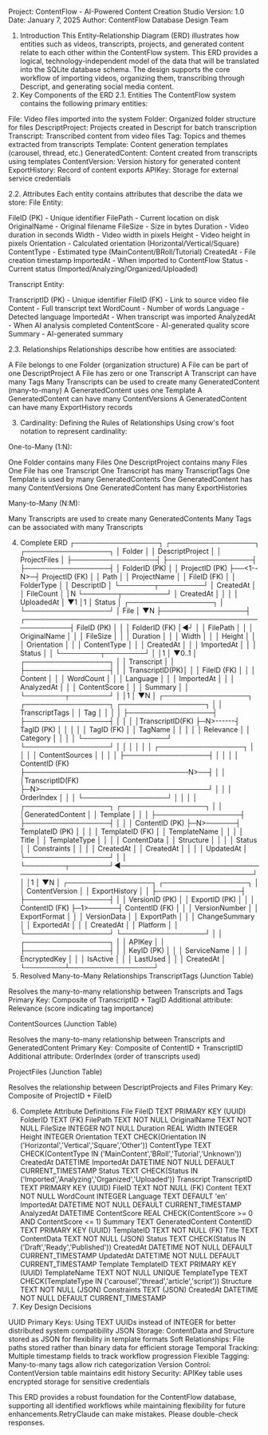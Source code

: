 Project: ContentFlow - AI-Powered Content Creation Studio
Version: 1.0
Date: January 7, 2025
Author: ContentFlow Database Design Team
1. Introduction
This Entity-Relationship Diagram (ERD) illustrates how entities such as videos, transcripts, projects, and generated content relate to each other within the ContentFlow system. This ERD provides a logical, technology-independent model of the data that will be translated into the SQLite database schema. The design supports the core workflow of importing videos, organizing them, transcribing through Descript, and generating social media content.
2. Key Components of the ERD
2.1. Entities
The ContentFlow system contains the following primary entities:

File: Video files imported into the system
Folder: Organized folder structure for files
DescriptProject: Projects created in Descript for batch transcription
Transcript: Transcribed content from video files
Tag: Topics and themes extracted from transcripts
Template: Content generation templates (carousel, thread, etc.)
GeneratedContent: Content created from transcripts using templates
ContentVersion: Version history for generated content
ExportHistory: Record of content exports
APIKey: Storage for external service credentials

2.2. Attributes
Each entity contains attributes that describe the data we store:
File Entity:

FileID (PK) - Unique identifier
FilePath - Current location on disk
OriginalName - Original filename
FileSize - Size in bytes
Duration - Video duration in seconds
Width - Video width in pixels
Height - Video height in pixels
Orientation - Calculated orientation (Horizontal/Vertical/Square)
ContentType - Estimated type (MainContent/BRoll/Tutorial)
CreatedAt - File creation timestamp
ImportedAt - When imported to ContentFlow
Status - Current status (Imported/Analyzing/Organized/Uploaded)

Transcript Entity:

TranscriptID (PK) - Unique identifier
FileID (FK) - Link to source video file
Content - Full transcript text
WordCount - Number of words
Language - Detected language
ImportedAt - When transcript was imported
AnalyzedAt - When AI analysis completed
ContentScore - AI-generated quality score
Summary - AI-generated summary

2.3. Relationships
Relationships describe how entities are associated:

A File belongs to one Folder (organization structure)
A File can be part of one DescriptProject
A File has zero or one Transcript
A Transcript can have many Tags
Many Transcripts can be used to create many GeneratedContent (many-to-many)
A GeneratedContent uses one Template
A GeneratedContent can have many ContentVersions
A GeneratedContent can have many ExportHistory records

3. Cardinality: Defining the Rules of Relationships
Using crow's foot notation to represent cardinality:

One-to-Many (1:N):

One Folder contains many Files
One DescriptProject contains many Files
One File has one Transcript
One Transcript has many TranscriptTags
One Template is used by many GeneratedContents
One GeneratedContent has many ContentVersions
One GeneratedContent has many ExportHistories


Many-to-Many (N:M):

Many Transcripts are used to create many GeneratedContents
Many Tags can be associated with many Transcripts



4. Complete ERD
┌─────────────────┐          ┌─────────────────┐          ┌─────────────────┐
│     Folder      │          │ DescriptProject │          │  ProjectFiles   │
├─────────────────┤          ├─────────────────┤          ├─────────────────┤
│ FolderID (PK)   │          │ ProjectID (PK)  ├──<1--N>─┤ ProjectID (FK)  │
│ Path            │          │ ProjectName     │          │ FileID (FK)     │
│ FolderType      │          │ DescriptID      │          └───────┬─────────┘
│ CreatedAt       │          │ FileCount       │                  │N
└───────┬─────────┘          │ CreatedAt       │                  │
        │                    │ UploadedAt      │                  ▼1
        │1                   │ Status          │          ┌─────────────────┐
        │                    └─────────────────┘          │      File       │
        ▼N                                                 ├─────────────────┤
┌─────────────────────────────────────────────────────────┤ FileID (PK)     │
│                                                          │ FolderID (FK)   │◀┘
│                                                          │ FilePath        │
│                                                          │ OriginalName    │
│                                                          │ FileSize        │
│                                                          │ Duration        │
│                                                          │ Width           │
│                                                          │ Height          │
│                                                          │ Orientation     │
│                                                          │ ContentType     │
│                                                          │ CreatedAt       │
│                                                          │ ImportedAt      │
│                                                          │ Status          │
│                                                          └────────┬────────┘
│                                                                   │1
│                                                                   ▼0..1
│                                                          ┌─────────────────┐
│                                                          │   Transcript    │
│                                                          ├─────────────────┤
│                                                          │ TranscriptID(PK)│
│                                                          │ FileID (FK)     │
│                                                          │ Content         │
│                                                          │ WordCount       │
│                                                          │ Language        │
│                                                          │ ImportedAt      │
│                                                          │ AnalyzedAt      │
│                                                          │ ContentScore    │
│                                                          │ Summary         │
│                                                          └────────┬────────┘
│                                                                   │1
│                                                                   ▼N
│                             ┌─────────────────┐         ┌─────────────────┐         ┌─────────────────┐
│                             │ TranscriptTags  │         │      Tag        │         │                 │
│                             ├─────────────────┤         ├─────────────────┤         │                 │
│                             │TranscriptID(FK) ├─N>------┤ TagID (PK)      │         │                 │
│                             │ TagID (FK)      │         │ TagName         │         │                 │
│                             │ Relevance       │         │ Category        │         │                 │
│                             └─────────────────┘         └─────────────────┘         │                 │
│                                                                                      │                 │
│                             ┌─────────────────┐                                     │                 │
│                             │ ContentSources  │                                     │                 │
│                             ├─────────────────┤                                     │                 │
│                             │ ContentID (FK)  ├─────────────────────────────────N>──┤                 │
│                             │TranscriptID(FK) ├─N>──────────────────────────────────┘                 │
│                             │ OrderIndex      │                                                        │
│                             └─────────────────┘                                                        │
│                                                                                                        │
│        ┌─────────────────┐         ┌─────────────────┐                                               │
│        │GeneratedContent │         │    Template     │                                               │
│        ├─────────────────┤         ├─────────────────┤                                               │
│        │ ContentID (PK)  ├─N>──────┤ TemplateID (PK) │                                               │
│        │ TemplateID (FK) │         │ TemplateName    │                                               │
│        │ Title           │         │ TemplateType    │                                               │
│        │ ContentData     │         │ Structure       │                                               │
│        │ Status          │         │ Constraints     │                                               │
│        │ CreatedAt       │         │ CreatedAt       │                                               │
│        │ UpdatedAt       │         └─────────────────┘                                               │
│        └────────┬────────┘◀───────────────────────────────────────────────────────────────────────────┘
│                 │1
│                 ▼N
│        ┌─────────────────┐         ┌─────────────────┐
│        │ ContentVersion  │         │  ExportHistory  │
│        ├─────────────────┤         ├─────────────────┤
│        │ VersionID (PK)  │         │ ExportID (PK)   │
│        │ ContentID (FK)  ├─1>──────┤ ContentID (FK)  │
│        │ VersionNumber   │         │ ExportFormat    │
│        │ VersionData     │         │ ExportPath      │
│        │ ChangeSummary   │         │ ExportedAt      │
│        │ CreatedAt       │         │ Platform        │
│        └─────────────────┘         └─────────────────┘
│
│        ┌─────────────────┐
│        │     APIKey      │
│        ├─────────────────┤
│        │ KeyID (PK)      │
│        │ ServiceName     │
│        │ EncryptedKey    │
│        │ IsActive        │
│        │ LastUsed        │
│        │ CreatedAt       │
└────────┴─────────────────┘
5. Resolved Many-to-Many Relationships
TranscriptTags (Junction Table)

Resolves the many-to-many relationship between Transcripts and Tags
Primary Key: Composite of TranscriptID + TagID
Additional attribute: Relevance (score indicating tag importance)

ContentSources (Junction Table)

Resolves the many-to-many relationship between Transcripts and GeneratedContent
Primary Key: Composite of ContentID + TranscriptID
Additional attribute: OrderIndex (order of transcripts used)

ProjectFiles (Junction Table)

Resolves the relationship between DescriptProjects and Files
Primary Key: Composite of ProjectID + FileID

6. Complete Attribute Definitions
File
FileID          TEXT PRIMARY KEY (UUID)
FolderID        TEXT (FK)
FilePath        TEXT NOT NULL
OriginalName    TEXT NOT NULL
FileSize        INTEGER NOT NULL
Duration        REAL
Width           INTEGER
Height          INTEGER
Orientation     TEXT CHECK(Orientation IN ('Horizontal','Vertical','Square','Other'))
ContentType     TEXT CHECK(ContentType IN ('MainContent','BRoll','Tutorial','Unknown'))
CreatedAt       DATETIME
ImportedAt      DATETIME NOT NULL DEFAULT CURRENT_TIMESTAMP
Status          TEXT CHECK(Status IN ('Imported','Analyzing','Organized','Uploaded'))
Transcript
TranscriptID    TEXT PRIMARY KEY (UUID)
FileID          TEXT NOT NULL (FK)
Content         TEXT NOT NULL
WordCount       INTEGER
Language        TEXT DEFAULT 'en'
ImportedAt      DATETIME NOT NULL DEFAULT CURRENT_TIMESTAMP
AnalyzedAt      DATETIME
ContentScore    REAL CHECK(ContentScore >= 0 AND ContentScore <= 1)
Summary         TEXT
GeneratedContent
ContentID       TEXT PRIMARY KEY (UUID)
TemplateID      TEXT NOT NULL (FK)
Title           TEXT
ContentData     TEXT NOT NULL (JSON)
Status          TEXT CHECK(Status IN ('Draft','Ready','Published'))
CreatedAt       DATETIME NOT NULL DEFAULT CURRENT_TIMESTAMP
UpdatedAt       DATETIME NOT NULL DEFAULT CURRENT_TIMESTAMP
Template
TemplateID      TEXT PRIMARY KEY (UUID)
TemplateName    TEXT NOT NULL UNIQUE
TemplateType    TEXT CHECK(TemplateType IN ('carousel','thread','article','script'))
Structure       TEXT NOT NULL (JSON)
Constraints     TEXT (JSON)
CreatedAt       DATETIME NOT NULL DEFAULT CURRENT_TIMESTAMP
7. Key Design Decisions

UUID Primary Keys: Using TEXT UUIDs instead of INTEGER for better distributed system compatibility
JSON Storage: ContentData and Structure stored as JSON for flexibility in template formats
Soft Relationships: File paths stored rather than binary data for efficient storage
Temporal Tracking: Multiple timestamp fields to track workflow progression
Flexible Tagging: Many-to-many tags allow rich categorization
Version Control: ContentVersion table maintains edit history
Security: APIKey table uses encrypted storage for sensitive credentials

This ERD provides a robust foundation for the ContentFlow database, supporting all identified workflows while maintaining flexibility for future enhancements.RetryClaude can make mistakes. Please double-check responses.
